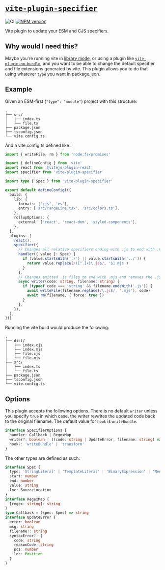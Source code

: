 # [`vite-plugin-specifier`](https://www.npmjs.com/package/vite-plugin-specifier)

![CI](https://github.com/morganney/vite-plugin-specifier/actions/workflows/ci.yml/badge.svg)
[![NPM version](https://img.shields.io/npm/v/vite-plugin-specifier.svg)](https://www.npmjs.com/package/vite-plugin-specifier)

Vite plugin to update your ESM and CJS specifiers.

## Why would I need this?

Maybe you're running vite in [library mode](https://vitejs.dev/guide/build.html#library-mode), or using a plugin like [`vite-plugin-no-bundle`](https://github.com/ManBearTM/vite-plugin-no-bundle), and you want to be able to change the default specifier and file extensions generated by vite. This plugin allows you to do that using whatever `type` you want in package.json.

## Example

Given an ESM-first (`"type": "module"`) project with this structure:

```
.
├── src/
│   ├── index.ts
│   └── file.ts
├── package.json
├── tsconfig.json
└── vite.config.ts
```

And a vite.config.ts defined like :

```ts
import { writeFile, rm } from 'node:fs/promises'

import { defineConfig } from 'vite'
import react from '@vitejs/plugin-react'
import specifier from 'vite-plugin-specifier'

import type { Spec } from 'vite-plugin-specifier'

export default defineConfig(({
  build: {
    lib: {
      formats: ['cjs', 'es'],
      entry: ['src/rangeLine.tsx', 'src/colors.ts'],
    },
    rollupOptions: {
      external: ['react', 'react-dom', 'styled-components'],
    },
  },
  plugins: [
    react(),
    specifier({
      // Changes all relative specifiers ending with .js to end with .mjs
      handler({ value }: Spec) {
        if (value.startsWith('./') || value.startsWith('../')) {
          return value.replace(/([^.]+)\.js$/, '$1.mjs')
        }
      },
      // Changes emitted .js files to end with .mjs and removes the .js files
      async writer(code: string, filename: string) {
        if (typeof code === 'string' && filename.endsWith('.js')) {
          await writeFile(filename.replace(/\.js$/, '.mjs'), code)
          await rm(filename, { force: true })
        }
      },
    }),
  ],
}))
```

Running the vite build would produce the following:

```
.
├── dist/
│   ├── index.cjs
│   ├── index.mjs
│   ├── file.cjs
│   └── file.mjs
├── src/
│   ├── index.ts
│   └── file.ts
├── package.json
├── tsconfig.json
└── vite.config.ts
```

## Options

This plugin accepts the following options. There is no default `writer` unless you specify `true` in which case, the writer rewrites the updated code back to the original filename. The default value for `hook` is `writeBundle`.

```ts
interface SpecifierOptions {
  handler: Callback | RegexMap
  writer?: boolean | ((code: string | UpdateError, filename: string) => Promise<void>)
  hook?: 'writeBundle' | 'transform'
}
```

The other types are defined as such:

```ts
interface Spec {
  type: 'StringLiteral' | 'TemplateLiteral' | 'BinaryExpression' | 'NewExpression'
  start: number
  end: number
  value: string
  loc: SourceLocation
}
interface RegexMap {
  [regex: string]: string
}
type Callback = (spec: Spec) => string
interface UpdateError {
  error: boolean
  msg: string
  filename?: string
  syntaxError?: {
    code: string
    reasonCode: string
    pos: number
    loc: Position
  }
}
```
